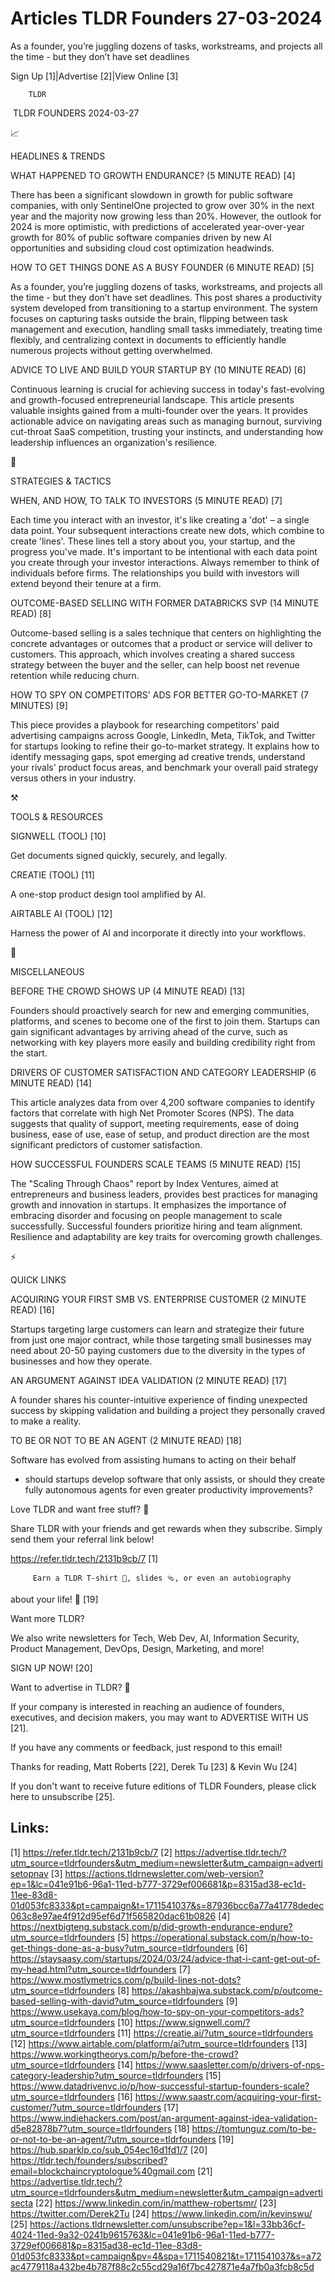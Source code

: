 # Articles TLDR Founders 27-03-2024

As a founder, you’re juggling dozens of tasks, workstreams, and
projects all the time - but they don’t have set deadlines  

Sign Up [1]|Advertise [2]|View Online [3] 

		TLDR 

 TLDR FOUNDERS 2024-03-27

📈 

HEADLINES & TRENDS

 WHAT HAPPENED TO GROWTH ENDURANCE? (5 MINUTE READ) [4] 

 There has been a significant slowdown in growth for public software
companies, with only SentinelOne projected to grow over 30% in the
next year and the majority now growing less than 20%. However, the
outlook for 2024 is more optimistic, with predictions of accelerated
year-over-year growth for 80% of public software companies driven by
new AI opportunities and subsiding cloud cost optimization headwinds. 

 HOW TO GET THINGS DONE AS A BUSY FOUNDER (6 MINUTE READ) [5] 

 As a founder, you’re juggling dozens of tasks, workstreams, and
projects all the time - but they don’t have set deadlines. This post
shares a productivity system developed from transitioning to a startup
environment. The system focuses on capturing tasks outside the brain,
flipping between task management and execution, handling small tasks
immediately, treating time flexibly, and centralizing context in
documents to efficiently handle numerous projects without getting
overwhelmed. 

 ADVICE TO LIVE AND BUILD YOUR STARTUP BY (10 MINUTE READ) [6] 

 Continuous learning is crucial for achieving success in today's
fast-evolving and growth-focused entrepreneurial landscape. This
article presents valuable insights gained from a multi-founder over
the years. It provides actionable advice on navigating areas such as
managing burnout, surviving cut-throat SaaS competition, trusting your
instincts, and understanding how leadership influences an
organization's resilience. 

🧠 

STRATEGIES & TACTICS

 WHEN, AND HOW, TO TALK TO INVESTORS (5 MINUTE READ) [7] 

 Each time you interact with an investor, it's like creating a 'dot'
– a single data point. Your subsequent interactions create new dots,
which combine to create 'lines'. These lines tell a story about you,
your startup, and the progress you've made. It's important to be
intentional with each data point you create through your investor
interactions. Always remember to think of individuals before firms.
The relationships you build with investors will extend beyond their
tenure at a firm. 

 OUTCOME-BASED SELLING WITH FORMER DATABRICKS SVP (14 MINUTE READ) [8]


 Outcome-based selling is a sales technique that centers on
highlighting the concrete advantages or outcomes that a product or
service will deliver to customers. This approach, which involves
creating a shared success strategy between the buyer and the seller,
can help boost net revenue retention while reducing churn. 

 HOW TO SPY ON COMPETITORS' ADS FOR BETTER GO-TO-MARKET (7 MINUTES)
[9] 

 This piece provides a playbook for researching competitors' paid
advertising campaigns across Google, LinkedIn, Meta, TikTok, and
Twitter for startups looking to refine their go-to-market strategy. It
explains how to identify messaging gaps, spot emerging ad creative
trends, understand your rivals' product focus areas, and benchmark
your overall paid strategy versus others in your industry. 

⚒️ 

TOOLS & RESOURCES

 SIGNWELL (TOOL) [10] 

 Get documents signed quickly, securely, and legally. 

 CREATIE (TOOL) [11] 

 A one-stop product design tool amplified by AI. 

 AIRTABLE AI (TOOL) [12] 

 Harness the power of AI and incorporate it directly into your
workflows. 

🎁 

MISCELLANEOUS

 BEFORE THE CROWD SHOWS UP (4 MINUTE READ) [13] 

 Founders should proactively search for new and emerging communities,
platforms, and scenes to become one of the first to join them.
Startups can gain significant advantages by arriving ahead of the
curve, such as networking with key players more easily and building
credibility right from the start. 

 DRIVERS OF CUSTOMER SATISFACTION AND CATEGORY LEADERSHIP (6 MINUTE
READ) [14] 

 This article analyzes data from over 4,200 software companies to
identify factors that correlate with high Net Promoter Scores (NPS).
The data suggests that quality of support, meeting requirements, ease
of doing business, ease of use, ease of setup, and product direction
are the most significant predictors of customer satisfaction. 

 HOW SUCCESSFUL FOUNDERS SCALE TEAMS (5 MINUTE READ) [15] 

 The "Scaling Through Chaos" report by Index Ventures, aimed at
entrepreneurs and business leaders, provides best practices for
managing growth and innovation in startups. It emphasizes the
importance of embracing disorder and focusing on people management to
scale successfully. Successful founders prioritize hiring and team
alignment. Resilience and adaptability are key traits for overcoming
growth challenges. 

⚡ 

QUICK LINKS

 ACQUIRING YOUR FIRST SMB VS. ENTERPRISE CUSTOMER (2 MINUTE READ) [16]


 Startups targeting large customers can learn and strategize their
future from just one major contract, while those targeting small
businesses may need about 20-50 paying customers due to the diversity
in the types of businesses and how they operate. 

 AN ARGUMENT AGAINST IDEA VALIDATION (2 MINUTE READ) [17] 

 A founder shares his counter-intuitive experience of finding
unexpected success by skipping validation and building a project they
personally craved to make a reality. 

 TO BE OR NOT TO BE AN AGENT (2 MINUTE READ) [18] 

 Software has evolved from assisting humans to acting on their behalf
- should startups develop software that only assists, or should they
create fully autonomous agents for even greater productivity
improvements? 

Love TLDR and want free stuff? 🎁

 Share TLDR with your friends and get rewards when they subscribe.
Simply send them your referral link below! 

 https://refer.tldr.tech/2131b9cb/7 [1] 

		 Earn a TLDR T-shirt 👕, slides 🩴, or even an autobiography
about your life! 🤯 [19] 

Want more TLDR?

 We also write newsletters for Tech, Web Dev, AI, Information
Security, Product Management, DevOps, Design, Marketing, and more! 

SIGN UP NOW! [20] 

Want to advertise in TLDR? 📰

 If your company is interested in reaching an audience of founders,
executives, and decision makers, you may want to ADVERTISE WITH US
[21]. 

 If you have any comments or feedback, just respond to this email! 

Thanks for reading, 
Matt Roberts [22], Derek Tu [23] & Kevin Wu [24] 

If you don't want to receive future editions of TLDR Founders,
please click here to unsubscribe [25]. 

 

Links:
------
[1] https://refer.tldr.tech/2131b9cb/7
[2] https://advertise.tldr.tech/?utm_source=tldrfounders&utm_medium=newsletter&utm_campaign=advertisetopnav
[3] https://actions.tldrnewsletter.com/web-version?ep=1&lc=041e91b6-96a1-11ed-b777-3729ef006681&p=8315ad38-ec1d-11ee-83d8-01d053fc8333&pt=campaign&t=1711541037&s=87936bcc6a77a41778dedec063c8e97ae4f912d95ef6d71f565820dac61b0826
[4] https://nextbigteng.substack.com/p/did-growth-endurance-endure?utm_source=tldrfounders
[5] https://operational.substack.com/p/how-to-get-things-done-as-a-busy?utm_source=tldrfounders
[6] https://staysaasy.com/startups/2024/03/24/advice-that-i-cant-get-out-of-my-head.html?utm_source=tldrfounders
[7] https://www.mostlymetrics.com/p/build-lines-not-dots?utm_source=tldrfounders
[8] https://akashbajwa.substack.com/p/outcome-based-selling-with-david?utm_source=tldrfounders
[9] https://www.usekaya.com/blog/how-to-spy-on-your-competitors-ads?utm_source=tldrfounders
[10] https://www.signwell.com/?utm_source=tldrfounders
[11] https://creatie.ai/?utm_source=tldrfounders
[12] https://www.airtable.com/platform/ai?utm_source=tldrfounders
[13] https://www.workingtheorys.com/p/before-the-crowd?utm_source=tldrfounders
[14] https://www.saasletter.com/p/drivers-of-nps-category-leadership?utm_source=tldrfounders
[15] https://www.datadrivenvc.io/p/how-successful-startup-founders-scale?utm_source=tldrfounders
[16] https://www.saastr.com/acquiring-your-first-customer/?utm_source=tldrfounders
[17] https://www.indiehackers.com/post/an-argument-against-idea-validation-d5e82878b7?utm_source=tldrfounders
[18] https://tomtunguz.com/to-be-or-not-to-be-an-agent/?utm_source=tldrfounders
[19] https://hub.sparklp.co/sub_054ec16d1fd1/7
[20] https://tldr.tech/founders/subscribed?email=blockchaincryptologue%40gmail.com
[21] https://advertise.tldr.tech/?utm_source=tldrfounders&utm_medium=newsletter&utm_campaign=advertisecta
[22] https://www.linkedin.com/in/matthew-robertsmr/
[23] https://twitter.com/Derek2Tu
[24] https://www.linkedin.com/in/kevinswu/
[25] https://actions.tldrnewsletter.com/unsubscribe?ep=1&l=33bb36cf-4024-11ed-9a32-0241b9615763&lc=041e91b6-96a1-11ed-b777-3729ef006681&p=8315ad38-ec1d-11ee-83d8-01d053fc8333&pt=campaign&pv=4&spa=1711540821&t=1711541037&s=a72ac4779118a432be4b787f88c2c55cd29a16f7bc427871e4a7fb0a3fcb8c5d